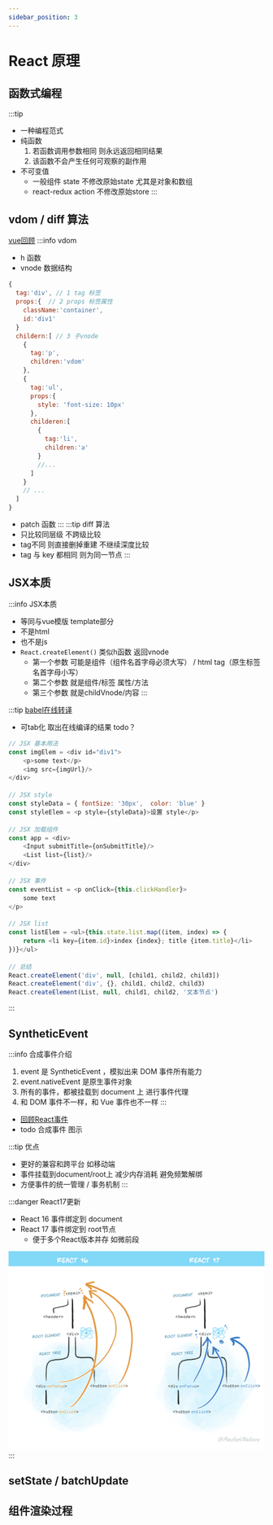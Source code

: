 ```yaml
---
sidebar_position: 3
---
```


# React 原理

## 函数式编程
:::tip
- 一种编程范式
- 纯函数
  1. 若函数调用参数相同 则永远返回相同结果
  2. 该函数不会产生任何可观察的副作用
- 不可变值 
  - 一般组件 state 不修改原始state 尤其是对象和数组 
  - react-redux action 不修改原始store
:::

## vdom / diff 算法
[vue回顾](../vue/principle.md#diff)
:::info vdom
- h 函数
- vnode 数据结构 
```js {2,3,7}
{
  tag:'div', // 1 tag 标签
  props:{  // 2 props 标签属性
    className:'container',
    id:'div1'
  }
  childern:[ // 3 子vnode
    {
      tag:'p',
      children:'vdom'
    },
    {
      tag:'ul',
      props:{
        style: 'font-size: 10px'
      },
      childeren:[
        {
          tag:'li',
          children:'a'
        }
        //...
      ]
    }
    // ...
  ]  
}
```
- patch 函数
:::
:::tip diff 算法
- 只比较同层级 不跨级比较
- tag不同 则直接删掉重建 不继续深度比较
- tag 与 key 都相同 则为同一节点
:::

## JSX本质
:::info JSX本质
- 等同与vue模版 template部分
- 不是html
- 也不是js
- `React.createElement()` 类似h函数 返回vnode
  - 第一个参数 可能是组件（组件名首字母必须大写） / html tag（原生标签名首字母小写）
  - 第二个参数 就是组件/标签 属性/方法
  - 第三个参数 就是childVnode/内容
:::

:::tip [babel在线转译](https://www.babeljs.cn/)
- 可tab化 取出在线编译的结果 todo？
```js
// JSX 基本用法
const imgElem = <div id="div1">
    <p>some text</p>
    <img src={imgUrl}/>
</div>

// JSX style
const styleData = { fontSize: '30px',  color: 'blue' }
const styleElem = <p style={styleData}>设置 style</p>

// JSX 加载组件
const app = <div>
    <Input submitTitle={onSubmitTitle}/>
    <List list={list}/>
</div>

// JSX 事件
const eventList = <p onClick={this.clickHandler}>
    some text
</p>

// JSX list
const listElem = <ul>{this.state.list.map((item, index) => {
    return <li key={item.id}>index {index}; title {item.title}</li>
})}</ul>

// 总结
React.createElement('div', null, [child1, child2, child3])
React.createElement('div', {}, child1, child2, child3)
React.createElement(List, null, child1, child2, '文本节点')
```
:::

## SyntheticEvent
:::info 合成事件介绍
1. event 是 SyntheticEvent ，模拟出来 DOM 事件所有能力
2. event.nativeEvent 是原生事件对象
3. 所有的事件，都被挂载到 document 上 进行事件代理
4. 和 DOM 事件不一样，和 Vue 事件也不一样
:::

- [回顾React事件](./app/basic.md#event)
- todo 合成事件 图示

:::tip 优点
- 更好的兼容和跨平台 如移动端
- 事件挂载到document/root上 减少内存消耗 避免频繁解绑
- 方便事件的统一管理 / 事务机制
:::

:::danger React17更新
- React 16 事件绑定到 document
- React 17 事件绑定到 root节点
  - 便于多个React版本并存 如微前段

![difference](/img/react/react_17_event_delegation.png)
:::

## setState / batchUpdate

## 组件渲染过程


